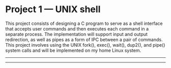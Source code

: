 # Project 1 — UNIX shell

This project consists of designing a C program to serve as a shell interface that accepts user commands and then executes each command in a separate process. The implementation will support input and output redirection, as well as pipes as a form of IPC between a pair of commands. This project involves using the UNIX fork(), exec(), wait(), dup2(), and pipe() system calls and will be implemented on my home Linux system.

---
---



